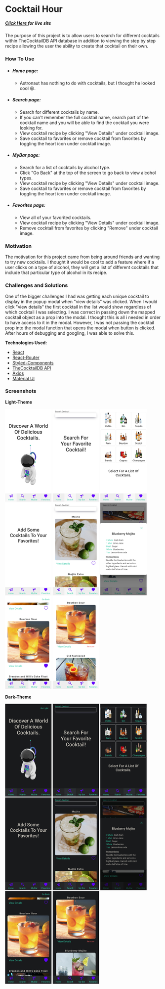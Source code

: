 # Cocktail Hour
##### *[Click Here](https://cocktailhour.kurtisgarcia.dev) for live site*
The purpose of this project is to allow users to search for different cocktails within TheCocktailDB API database in addition to viewing the step by step recipe allowing the user the ability to create that cocktail on their own.


### How To Use

- ##### *Home page:*

    - Astronaut has nothing to do with cocktails, but I thought he looked cool 😆. 

- ##### *Search page:*

    - Search for different cocktails by name.
    - If you can't remember the full cocktail name, search part of the cocktail name and you will be able to find the cocktail you were looking for.
    - View cocktail recipe by clicking "View Details" under cocktail image.
    - Save cocktail to favorites or remove cocktail from favorites by toggling the heart icon under cocktail image.

- ##### *MyBar page:*

    - Search for a list of cocktails by alcohol type.
    - Click "Go Back" at the top of the screen to go back to view alcohol types.
    - View cocktail recipe by clicking "View Details" under cocktail image.
    - Save cocktail to favorites or remove cocktail from favorites by toggling the heart icon under cocktail image.

- ##### *Favorites page:*

    - View all of your favorited cocktails.
    - View cocktail recipe by clicking "View Details" under cocktail image.
    - Remove cocktail from favorites by clicking "Remove" under cocktail image.


### Motivation
The motivation for this project came from being around friends and wanting to try new cocktails. I thought it would be cool to add a feature where if a user clicks on a type of alcohol, they will get a list of different cocktails that include that particular type of alcohol in its recipe.


### Challenges and Solutions
One of the bigger challenges I had was getting each unique cocktail to display in the popup modal when "view details" was clicked. When I would click "view details" the first cocktail in the list would show regardless of which cocktail I was selecting. I was correct in passing down the mapped cocktail object as a prop into the modal. I thought this is all i needed in order to have access to it in the modal. However, I was not passing the cocktail prop into the modal function that opens the modal when button is clicked. After hours of debugging and googling, I was able to solve this. 


**Technologies Used:**
- [React](https://reactjs.org/)
- [React-Router](https://reactrouter.com/)
- [Styled-Components](https://styled-components.com/)
- [TheCocktailDB API](https://www.thecocktaildb.com/)
- [Axios](https://axios-http.com/docs/intro)
- [Material UI](https://mui.com/)



### Screenshots

**Light-Theme**
<div>
<img src="./public/images/cocktailhour-screenshots/light-home.jpg" width="150" height="300" alt="light theme home page"/>

<img src="./public/images/cocktailhour-screenshots/light-emptysearch.jpg" width="150" height="300" alt="light theme home page"/>

<img src="./public/images/cocktailhour-screenshots/light-mybar.jpg" width="150" height="300" alt="light theme home page"/>

<img src="./public/images/cocktailhour-screenshots/light-emptyfavorites.jpg" width="150" height="300" alt="light theme home page"/>

<img src="./public/images/cocktailhour-screenshots/light-search-cocktail.jpg" width="150" height="300" alt="light theme home page"/>

<img src="./public/images/cocktailhour-screenshots/light-modal.jpg" width="150" height="300" alt="light theme home page"/>

<img src="./public/images/cocktailhour-screenshots/light-favcocktail.jpg" width="150" height="300" alt="light theme home page"/>

<img src="./public/images/cocktailhour-screenshots/light-favorites.jpg" width="150" height="300" alt="light theme home page"/>
</div>

**Dark-Theme**

<div>
<img src="./public/images/cocktailhour-screenshots/dark-home.jpg" width="150" height="300" alt="dark theme home page"/>

<img src="./public/images/cocktailhour-screenshots/dark-emptysearch.jpg" width="150" height="300" alt="dark theme empty search page"/>

<img src="./public/images/cocktailhour-screenshots/dark-mybar.jpg" width="150" height="300" alt="dark theme my bar page"/>

<img src="./public/images/cocktailhour-screenshots/dark-emptyfavorites.jpg" width="150" height="300" alt="dark theme empty favorites page"/>

<img src="./public/images/cocktailhour-screenshots/dark-search-cocktail.jpg" width="150" height="300" alt="dark theme search page with cocktail results"/>

<img src="./public/images/cocktailhour-screenshots/dark-modal.jpg" width="150" height="300" alt="dark theme modal with cocktail details"/>

<img src="./public/images/cocktailhour-screenshots/dark-favcocktail.jpg" width="150" height="300" alt="dark theme favorited cocktail"/>

<img src="./public/images/cocktailhour-screenshots/dark-favorites.jpg" width="150" height="300" alt="dark theme favorites page"/>
</div>
